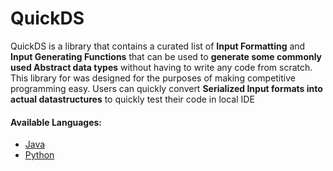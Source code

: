 # QuickDS

QuickDS is a library that contains a curated list of **Input Formatting** and **Input Generating Functions** that can be
used to **generate some commonly used Abstract data types** without having to write any code from scratch. This library
for was designed for the purposes of making competitive programming easy. Users can quickly convert **Serialized Input
formats into actual datastructures** to quickly test their code in local IDE

#### Available Languages:
* [Java](https://github.com/varnaa/QuickDS/tree/master/java)
* [Python](https://github.com/varnaa/QuickDS/tree/master/python)
